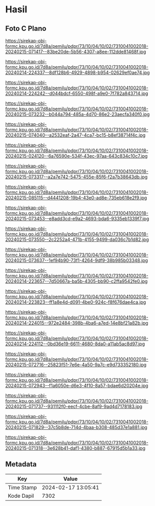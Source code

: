 # Hasil

## Foto C Plano

https://sirekap-obj-formc.kpu.go.id/7d8a/pemilu/pdpr/73/10/04/10/02/7310041002018-20240215-071417--83be20de-5b56-4307-a8ee-112dde81468f.jpg

https://sirekap-obj-formc.kpu.go.id/7d8a/pemilu/pdpr/73/10/04/10/02/7310041002018-20240214-224337--8df128b6-4929-4898-b954-02629ef0ae74.jpg

https://sirekap-obj-formc.kpu.go.id/7d8a/pemilu/pdpr/73/10/04/10/02/7310041002018-20240214-224242--d044bdcf-6550-498f-a9e0-7f782a843714.jpg

https://sirekap-obj-formc.kpu.go.id/7d8a/pemilu/pdpr/73/10/04/10/02/7310041002018-20240215-073232--b044a794-485a-4d70-86e2-23aecfa340f0.jpg

https://sirekap-obj-formc.kpu.go.id/7d8a/pemilu/pdpr/73/10/04/10/02/7310041002018-20240215-074040--a2532eaf-2a47-4ca7-bc15-b8ef38714f4c.jpg

https://sirekap-obj-formc.kpu.go.id/7d8a/pemilu/pdpr/73/10/04/10/02/7310041002018-20240215-024120--6a76590e-534f-43ec-97aa-643c834c10c7.jpg

https://sirekap-obj-formc.kpu.go.id/7d8a/pemilu/pdpr/73/10/04/10/02/7310041002018-20240215-073317--a2a7e742-5475-455e-85f6-f2a7b38643db.jpg

https://sirekap-obj-formc.kpu.go.id/7d8a/pemilu/pdpr/73/10/04/10/02/7310041002018-20240215-085115--d4441208-19b4-43e0-ad8e-735eb618e2f9.jpg

https://sirekap-obj-formc.kpu.go.id/7d8a/pemilu/pdpr/73/10/04/10/02/7310041002018-20240215-073453--e8add3cd-e9a2-4693-bda6-9335eb1339f7.jpg

https://sirekap-obj-formc.kpu.go.id/7d8a/pemilu/pdpr/73/10/04/10/02/7310041002018-20240215-073550--2c2252a4-471b-4155-9499-da036c7b1d82.jpg

https://sirekap-obj-formc.kpu.go.id/7d8a/pemilu/pdpr/73/10/04/10/02/7310041002018-20240215-073637--1ef94b90-73f1-4264-9df9-38b985b03348.jpg

https://sirekap-obj-formc.kpu.go.id/7d8a/pemilu/pdpr/73/10/04/10/02/7310041002018-20240214-223657--7d50667a-ba5b-4305-bb90-c2ffa9542fe0.jpg

https://sirekap-obj-formc.kpu.go.id/7d8a/pemilu/pdpr/73/10/04/10/02/7310041002018-20240214-223823--ff1a8e4d-d091-4be0-924c-f8f676dae4ca.jpg

https://sirekap-obj-formc.kpu.go.id/7d8a/pemilu/pdpr/73/10/04/10/02/7310041002018-20240214-224015--972e2484-398b-4ba6-a7ed-14e8bf21a82b.jpg

https://sirekap-obj-formc.kpu.go.id/7d8a/pemilu/pdpr/73/10/04/10/02/7310041002018-20240214-224112--0bd36e19-6611-4680-8da0-a11ab5ac8d97.jpg

https://sirekap-obj-formc.kpu.go.id/7d8a/pemilu/pdpr/73/10/04/10/02/7310041002018-20240215-072716--25823f51-7e6e-4a50-9a7c-e9d733352180.jpg

https://sirekap-obj-formc.kpu.go.id/7d8a/pemilu/pdpr/73/10/04/10/02/7310041002018-20240215-072943--f1a6050e-d6e3-4f10-8a57-bdae6d20204e.jpg

https://sirekap-obj-formc.kpu.go.id/7d8a/pemilu/pdpr/73/10/04/10/02/7310041002018-20240215-071737--931112f0-eecf-4cbe-8af9-9ad4d7178183.jpg

https://sirekap-obj-formc.kpu.go.id/7d8a/pemilu/pdpr/73/10/04/10/02/7310041002018-20240215-071829--37c5b8de-714d-4baa-b308-485d37e1a881.jpg

https://sirekap-obj-formc.kpu.go.id/7d8a/pemilu/pdpr/73/10/04/10/02/7310041002018-20240215-071318--3e628b41-daf1-4380-b887-67915d5b1a33.jpg


## Metadata

| Key        | Value               |
| ---------- | ------------------- |
| Time Stamp | 2024-02-17 13:05:41 |
| Kode Dapil | 7302                |



